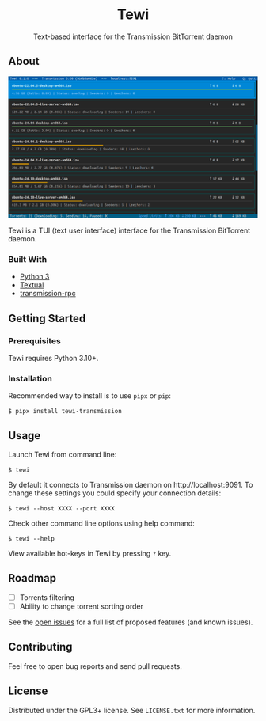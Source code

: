 <div align="center">
  <h1 align="center">Tewi</h3>

  <p align="center">
    Text-based interface for the Transmission BitTorrent daemon
  </p>
</div>

## About

![Tewi Screen Shot](docs/images/tewi-screenshot.png)

Tewi is a TUI (text user interface) interface for the Transmission BitTorrent daemon.

### Built With

* [Python 3](https://www.python.org/)
* [Textual](https://textual.textualize.io/)
* [transmission-rpc](https://github.com/Trim21/transmission-rpc)

## Getting Started

### Prerequisites

Tewi requires Python 3.10+.

### Installation

Recommended way to install is to use `pipx` or `pip`:

```
$ pipx install tewi-transmission
```

## Usage

Launch Tewi from command line:

```
$ tewi
```

By default it connects to Transmission daemon on http://localhost:9091. To change these settings
you could specify your connection details:

```
$ tewi --host XXXX --port XXXX
```

Check other command line options using help command:

```
$ tewi --help
```

View available hot-keys in Tewi by pressing `?` key.

## Roadmap

- [ ] Torrents filtering
- [ ] Ability to change torrent sorting order

See the [open issues](https://github.com/anlar/tewi/issues) for a full list of proposed features (and known issues).

## Contributing

Feel free to open bug reports and send pull requests.

## License

Distributed under the GPL3+ license. See `LICENSE.txt` for more information.

